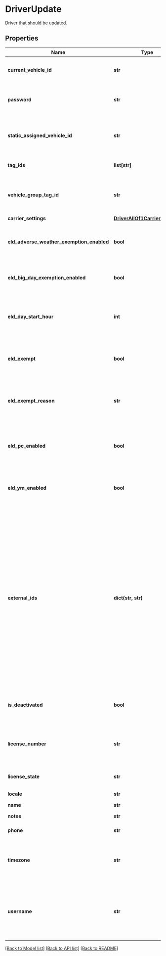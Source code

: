 # DriverUpdate

Driver that should be updated.
## Properties
Name | Type | Description | Notes
------------ | ------------- | ------------- | -------------
**current_vehicle_id** | **str** | ID of vehicle that driver is currently assigned to. | [optional] 
**password** | **str** | Password that the driver can use to login to the Samsara driver app. | [optional] 
**static_assigned_vehicle_id** | **str** | ID of vehicle assigned to the driver for static vehicle assignments. (uncommon). | [optional] 
**tag_ids** | **list[str]** | IDs of tags the driver is associated with. | [optional] 
**vehicle_group_tag_id** | **str** | Tag ID which determines which vehicles a driver will see when selecting vehicles. | [optional] 
**carrier_settings** | [**DriverAllOf1CarrierSettings**](DriverAllOf1CarrierSettings.md) |  | [optional] 
**eld_adverse_weather_exemption_enabled** | **bool** | Flag indicating this driver may use Adverse Weather exemptions in ELD logs. | [optional] 
**eld_big_day_exemption_enabled** | **bool** | Flag indicating this driver may use Big Day exemption in ELD logs. | [optional] 
**eld_day_start_hour** | **int** | &#x60;0&#x60; indicating midnight-to-midnight ELD driving hours, &#x60;12&#x60; to indicate noon-to-noon driving hours. | [optional] 
**eld_exempt** | **bool** | Flag indicating this driver is exempt from the Electronic Logging Mandate. | [optional] 
**eld_exempt_reason** | **str** | Reason that this driver is exempt from the Electronic Logging Mandate (see eldExempt). | [optional] 
**eld_pc_enabled** | **bool** | Flag indicating this driver may select the Personal Conveyance duty status in ELD logs. | [optional] [default to False]
**eld_ym_enabled** | **bool** | Flag indicating this driver may select the Yard Move duty status in ELD logs. | [optional] [default to False]
**external_ids** | **dict(str, str)** | User-defined dictionary of external IDs (key-value pairs). Both the keys and the values of the dictionary are of type string and must be alphanumeric. Each organization can have at most 10 unique external ID keys. To delete an external ID, set its value to null or the empty string (&#x60;\&quot;\&quot;&#x60;). An external ID can be used as a path parameter to retrieve or update that resource. | [optional] 
**is_deactivated** | **bool** | A boolean that indicates whether or not this driver is deactivated. | [optional] 
**license_number** | **str** | Driver&#39;s state issued license number. The combination of this number and &#x60;licenseState&#x60; must be unique. | [optional] 
**license_state** | **str** | Abbreviation of state that issued driver&#39;s license. | [optional] 
**locale** | **str** | Locale override (uncommon). | [optional] 
**name** | **str** | Driver&#39;s name. | [optional] 
**notes** | **str** | Notes about the driver. | [optional] 
**phone** | **str** | Driver&#39;s phone number. | [optional] 
**timezone** | **str** | Home terminal timezone, in order to indicate what time zone should be used to calculate the ELD logs. | [optional] 
**username** | **str** | Driver&#39;s login username into the driver app. The username may not contain spaces or the &#39;@&#39; symbol. The username must be unique. | [optional] 

[[Back to Model list]](../README.md#documentation-for-models) [[Back to API list]](../README.md#documentation-for-api-endpoints) [[Back to README]](../README.md)


